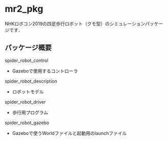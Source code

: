 # mr2_pkg
NHKロボコン2019の四足歩行ロボット（クモ型）のシミュレーションパッケージです．

## パッケージ概要
spider_robot_control
- Gazeboで使用するコントローラ

spider_robot_description
- ロボットモデル

spider_robot_driver
- 歩行用プログラム

spider_robot_gazebo
- Gazeboで使うWorldファイルと起動用のlaunchファイル
